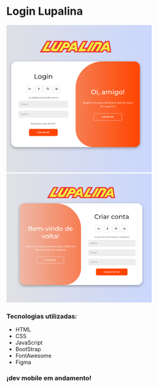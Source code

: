 <h1>Login Lupalina</h2>
<img src="./Screenshot_20240801-192034.png" width="75%"/>
<img src="Screenshot_20240801-200856.png" width="75%" height="10%"/>
<h3>Tecnologias utilizadas: </h3>
<ul>
  <li>HTML</li>
  <li>CSS</li>
  <li>JavaScript</li>
  <li>BootStrap</li>
  <li>FontAwesome</li>
  <li>Figma</li>
</ul>
<h3>¡dev mobile em andamento!</h3>

